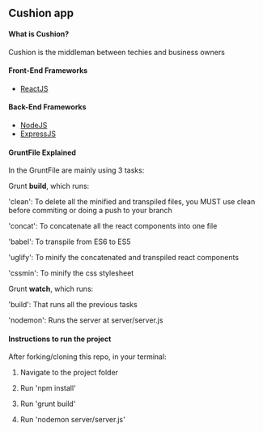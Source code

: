 ## Cushion app

#### What is Cushion?

Cushion is the middleman between techies and business owners

#### Front-End Frameworks

* [ReactJS](https://facebook.github.io/react/)


#### Back-End Frameworks

* [NodeJS](https://nodejs.org/)
* [ExpressJS](https://nodejs.org/)

#### GruntFile Explained

In the GruntFile are mainly using 3 tasks:

Grunt **build**, which runs: 

'clean': To delete all the minified and transpiled files, you MUST use clean before commiting or doing a push to your branch

'concat': To concatenate all the react components into one file

'babel': To transpile from ES6 to ES5

'uglify': To minify the concatenated and transpiled react components

'cssmin': To minify the css stylesheet


Grunt **watch**, which runs:

'build': That runs all the previous tasks

'nodemon': Runs the server at server/server.js


#### Instructions to run the project

After forking/cloning this repo, in your terminal:

1. Navigate to the project folder

2. Run 'npm install'

3. Run 'grunt build'

4. Run 'nodemon server/server.js'

